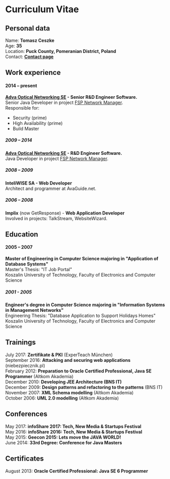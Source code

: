 # Curriculum Vitae

## Personal data
Name: **Tomasz Ceszke**  
Age: **35**  
Location: **Puck County, Pomeranian District, Poland**  
Contact: **[Contact page](http://tomek.ceszke.com/contact.html)**                  

## Work experience
#### 2014 – present
**[Adva Optical Networking SE](http://www.advaoptical.com/) - Senior R&D Engineer Software.**  
Senior Java Developer in project [FSP Network Manager](http://www.advaoptical.com/en/products/automated-network-management/fsp-network-manager.aspx).  
Responsible for:
* Security (prime)
* High Availability (prime)
* Build Master
##### 2009 – 2014
**[Adva Optical Networking SE](http://www.advaoptical.com/)  - R&D Engineer Software.**  
Java Developer in project [FSP Network Manager](http://www.advaoptical.com/en/products/automated-network-management/fsp-network-manager.aspx).
##### 2008 – 2009
**InteliWISE SA - Web Developer**  
Architect and programmer at AvaGuide.net.
##### 2006 – 2008
**Implix** (now GetResponse) - **Web Application Developer**  
Involved in projects: TalkStream, WebsiteWizard.

## Education
#### 2005 – 2007
**Master of Engineering in Computer Science majoring in "Application of Database Systems"**  
Master's Thesis: "IT Job Portal"  
Koszalin University of Technology, Faculty of Electronics and Computer Science  
##### 2001 - 2005
**Engineer's degree in Computer Science majoring in "Information Systems in Management Networks"**  
Engineering Thesis: "Database Application to Support Holidays Homes"  
Koszalin University of Technology, Faculty of Electronics and Computer Science

## Trainings
July 2017: **Zertifikate & PKI** (ExperTeach München)  
September 2016: **Attacking and securing web applications** (niebezpiecznik.pl)  
February 2012: **Preparation to Oracle Certified Professional, Java SE Programmer** (Altkom Akademia)  
December 2010: **Developing JEE Architecture (BNS IT)**  
December 2009: **Design patterns and refactoring to the patterns** (BNS IT)  
November 2007: **XML Schema modelling** (Altkom Akademia)  
October 2006: **UML 2.0 modelling** (Altkom Akademia)  

## Conferences
May 2017: **infoShare 2017: Tech, New Media & Startups Festival**  
May 2016: **infoShare 2016: Tech, New Media & Startups Festival**  
May 2015: **Geecon 2015: Lets move the JAVA WORLD!**  
June 2014: **33rd Degree: Conference for Java Masters** 

## Certificates
August 2013: **Oracle Certified Professional: Java SE 6 Programmer**